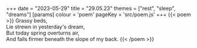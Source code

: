 +++
date = "2023-05-29"
title = "29.05.23"
themes = ["rest", "sleep", "dreams"]
[params]
  colour = 'poem'
  pageKey = 'src/poem.js'
+++
{{< poem >}}
Grassy beds,  
Lie strewn in yesterday's dream,  
But today spring overturns air,  
And falls firmer beneath the slope of my back.
{{< /poem >}}